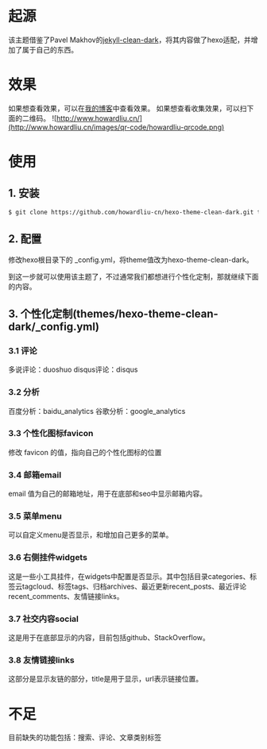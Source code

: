 # 起源
该主题借鉴了Pavel Makhov的[jekyll-clean-dark](https://github.com/streetturtle/jekyll-clean-dark)，将其内容做了hexo适配，并增加了属于自己的东西。

# 效果
如果想查看效果，可以在[我的博客](http://www.howardliu.cn/)中查看效果。
如果想查看收集效果，可以扫下面的二维码。
![http://www.howardliu.cn/](http://www.howardliu.cn/images/qr-code/howardliu-qrcode.png)

# 使用
## 1. 安装
```sh
$ git clone https://github.com/howardliu-cn/hexo-theme-clean-dark.git themes/hexo-theme-clean-dark
```

## 2. 配置
修改hexo根目录下的 _config.yml，将theme值改为hexo-theme-clean-dark。

到这一步就可以使用该主题了，不过通常我们都想进行个性化定制，那就继续下面的内容。

## 3. 个性化定制(themes/hexo-theme-clean-dark/_config.yml)
### 3.1 评论
多说评论：duoshuo
disqus评论：disqus

### 3.2 分析
百度分析：baidu_analytics
谷歌分析：google_analytics

### 3.3 个性化图标favicon
修改 favicon 的值，指向自己的个性化图标的位置

### 3.4 邮箱email
email 值为自己的邮箱地址，用于在底部和seo中显示邮箱内容。

### 3.5 菜单menu
可以自定义menu是否显示，和增加自己更多的菜单。

### 3.6 右侧挂件widgets
这是一些小工具挂件，在widgets中配置是否显示。其中包括目录categories、标签云tagcloud、标签tags、归档archives、最近更新recent_posts、最近评论recent_comments、友情链接links。

### 3.7 社交内容social
这是用于在底部显示的内容，目前包括github、StackOverflow。

### 3.8 友情链接links
这部分是显示友链的部分，title是用于显示，url表示链接位置。

# 不足
目前缺失的功能包括：搜索、评论、文章类别标签